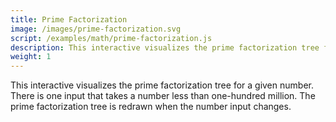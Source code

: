```yaml
---
title: Prime Factorization
image: /images/prime-factorization.svg
script: /examples/math/prime-factorization.js
description: This interactive visualizes the prime factorization tree for a given number. There is one input that takes a number less than one-hundred million.
weight: 1
---
```


<div id="prime-factorization"></div>
<script type="module" src="/examples/math/prime-factorization.js"></script>

This interactive visualizes the prime factorization tree for a given number. There is one input that takes a number less than one-hundred million. The prime factorization tree is redrawn when the number input changes.
